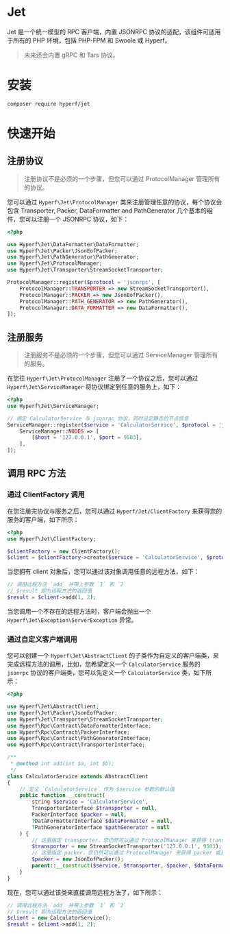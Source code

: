 # Jet

Jet 是一个统一模型的 RPC 客户端，内置 JSONRPC 协议的适配，该组件可适用于所有的 PHP 环境，包括 PHP-FPM 和 Swoole 或 Hyperf。

> 未来还会内置 gRPC 和 Tars 协议。

# 安装

```bash
composer require hyperf/jet
```

# 快速开始

## 注册协议

> 注册协议不是必须的一个步骤，但您可以通过 ProtocolManager 管理所有的协议。

您可以通过 `Hyperf\Jet\ProtocolManager` 类来注册管理任意的协议，每个协议会包含 Transporter, Packer, DataFormatter and PathGenerator 几个基本的组件，您可以注册一个 JSONRPC 协议，如下：

```php
<?php

use Hyperf\Jet\DataFormatter\DataFormatter;
use Hyperf\Jet\Packer\JsonEofPacker;
use Hyperf\Jet\PathGenerator\PathGenerator;
use Hyperf\Jet\ProtocolManager;
use Hyperf\Jet\Transporter\StreamSocketTransporter;

ProtocolManager::register($protocol = 'jsonrpc', [
    ProtocolManager::TRANSPORTER => new StreamSocketTransporter(),
    ProtocolManager::PACKER => new JsonEofPacker(),
    ProtocolManager::PATH_GENERATOR => new PathGenerator(),
    ProtocolManager::DATA_FORMATTER => new DataFormatter(),
]);
```

## 注册服务

> 注册服务不是必须的一个步骤，但您可以通过 ServiceManager 管理所有的服务。

在您往 `Hyperf\Jet\ProtocolManager` 注册了一个协议之后，您可以通过 `Hyperf\Jet\ServiceManager` 将协议绑定到任意的服务上，如下：

```php
<?php
use Hyperf\Jet\ServiceManager;

// 绑定 CalculatorService 与 jsonrpc 协议，同时设定静态的节点信息
ServiceManager::register($service = 'CalculatorService', $protocol = 'jsonrpc', [
    ServiceManager::NODES => [
        [$host = '127.0.0.1', $port = 9503],
    ],
]);
```

## 调用 RPC 方法

### 通过 ClientFactory 调用

在您注册完协议与服务之后，您可以通过 `Hyperf/Jet/ClientFactory` 来获得您的服务的客户端，如下所示：

```php
<?php
use Hyperf\Jet\ClientFactory;

$clientFactory = new ClientFactory();
$client = $clientFactory->create($service = 'CalculatorService', $protocol = 'jsonrpc');
```

当您拥有 client 对象后，您可以通过该对象调用任意的远程方法，如下：

```php
// 调用远程方法 `add` 并带上参数 `1` 和 `2`
// $result 即为远程方法的返回值
$result = $client->add(1, 2);
```

当您调用一个不存在的远程方法时，客户端会抛出一个 `Hyperf\Jet\Exception\ServerException` 异常。

### 通过自定义客户端调用

您可以创建一个 `Hyperf\Jet\AbstractClient` 的子类作为自定义的客户端类，来完成远程方法的调用，比如，您希望定义一个 `CalculatorService` 服务的 `jsonrpc` 协议的客户端类，您可以先定义一个 `CalculatorService` 类，如下所示：

```php
<?php

use Hyperf\Jet\AbstractClient;
use Hyperf\Jet\Packer\JsonEofPacker;
use Hyperf\Jet\Transporter\StreamSocketTransporter;
use Hyperf\Rpc\Contract\DataFormatterInterface;
use Hyperf\Rpc\Contract\PackerInterface;
use Hyperf\Rpc\Contract\PathGeneratorInterface;
use Hyperf\Rpc\Contract\TransporterInterface;

/**
 * @method int add(int $a, int $b);
 */
class CalculatorService extends AbstractClient
{
    // 定义 `CalculatorService` 作为 $service 参数的默认值
    public function __construct(
        string $service = 'CalculatorService',
        TransporterInterface $transporter = null,
        PackerInterface $packer = null,
        ?DataFormatterInterface $dataFormatter = null,
        ?PathGeneratorInterface $pathGenerator = null
    ) {
        // 这里指定 transporter，您仍然可以通过 ProtocolManager 来获得 transporter 或从构造函数传递
        $transporter = new StreamSocketTransporter('127.0.0.1', 9503);
        // 这里指定 packer，您仍然可以通过 ProtocolManager 来获得 packer 或从构造函数传递
        $packer = new JsonEofPacker();
        parent::__construct($service, $transporter, $packer, $dataFormatter, $pathGenerator);
    }
}
```

现在，您可以通过该类来直接调用远程方法了，如下所示：

```php
// 调用远程方法 `add` 并带上参数 `1` 和 `2`
// $result 即为远程方法的返回值
$client = new CalculatorService();
$result = $client->add(1, 2);
```